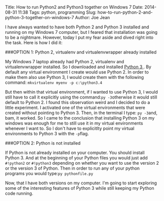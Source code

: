 Title: How to run Python2 and Python3 together on Windows 7
Date: 2014-08-31 11:38
Tags: python, programming
Slug: how-to-run-python-2-and-python-3-together-on-windows-7
Author: Joe Jean

I have always wanted to have both Python 2 and Python 3 installed and running on my Windows 7 computer, but I feared that installation was going to be a nightmare. However, today I put my fear aside and dived right into the task. Here is how I did it:

###OPTION 1: Python 2, virtualenv and virtualenvwrapper already installed

My Windows 7 laptop already had Python 2, virtualenv and virtualenvwrapper installed. So I downloaded and installed 
<a target="_blank" href="https://www.python.org/downloads/"> Python 3 </a>. By default any virtual environment I create would use Python 2. In order to make them also use Python 3, I would create them with the following command: ```mkvirtualenv myenv -p c:\python3.4```


But then within that virtual environment, if I wanted to use Python 3, I would still have to call it explicitly using the command:```py -3```otherwise it would still default to Python 2. I found this observation weird and  I decided to do a little experiment. I activated one of the virtual environments that were created without pointing to Python 3. Then, in the terminal I type: ```py -3```and, bam, it worked. So I came to the conclusion that installing Python 3 on my windows was enough for me to still use it in my virtual environments whenever I want to. So I don't have to explicitlty point my virtual environments to Python 3 with the ```-p```flag. 

###OPTION 2: Python is not installed

If Python is not already installed on your computer. You should install Python 3. And at the beginning of your Python files you would just add ```#!python2``` or ```#!python3``` depending on whether you want to use the version 2 or the version 3 of Python. Then in order to run any of your python programs you would type:```py pythonfile.py```

Now, that I have both versions on my computer. I'm going to start exploring some of the interesting features of Python 3 while still keeping my Python code running. 



